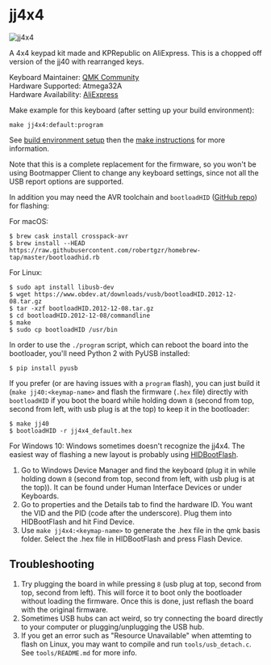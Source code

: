 # jj4x4

![jj4x4](https://cdn.shopify.com/s/files/1/2711/4238/products/JJ4x4case-1_1024x1024.jpg?v=1532325339)

A  4x4 keypad kit made and KPRepublic on AliExpress. This is a chopped off version of the jj40 with rearranged keys.

Keyboard Maintainer: [QMK Community](https://github.com/qmk)  
Hardware Supported: Atmega32A  
Hardware Availability: [AliExpress](https://www.aliexpress.com/item/jj4x4-jj4X4-16-keys-Custom-Mechanical-Keyboard-PCB-programmed-numpad-layouts-bface-firmware-with-rgb-bottom/32901955446.html?spm=2114.search0104.3.7.3ebf431ae1d9ic&ws_ab_test=searchweb0_0,searchweb201602_4_10065_10130_10068_10547_319_317_10548_10545_10696_453_10084_454_10083_433_10618_431_10307_537_536_10902_10059_10884_10887_321_322_10103,searchweb201603_6,ppcSwitch_0&algo_expid=9d1891dd-80af-4793-a889-5a62e1fdfdd8-1&algo_pvid=9d1891dd-80af-4793-a889-5a62e1fdfdd8&transAbTest=ae803_5)

Make example for this keyboard (after setting up your build environment):

    make jj4x4:default:program

See [build environment setup](https://docs.qmk.fm/#/getting_started_build_tools) then the [make instructions](https://docs.qmk.fm/#/getting_started_make_guide) for more information.

Note that this is a complete replacement for the firmware, so you won't be
using Bootmapper Client to change any keyboard settings, since not all the
USB report options are supported.

In addition you may need the AVR toolchain and `bootloadHID` ([GitHub repo](https://github.com/whiteneon/bootloadHID)) for flashing:

For macOS:
```
$ brew cask install crosspack-avr
$ brew install --HEAD https://raw.githubusercontent.com/robertgzr/homebrew-tap/master/bootloadhid.rb
```

For Linux:
```
$ sudo apt install libusb-dev
$ wget https://www.obdev.at/downloads/vusb/bootloadHID.2012-12-08.tar.gz
$ tar -xzf bootloadHID.2012-12-08.tar.gz
$ cd bootloadHID.2012-12-08/commandline
$ make
$ sudo cp bootloadHID /usr/bin
```

In order to use the `./program` script, which can reboot the board into
the bootloader, you'll need Python 2 with PyUSB installed:

```
$ pip install pyusb
```

If you prefer (or are having issues with a `program` flash), you can just build it (`make jj40:<keymap-name>` and flash the firmware (`.hex` file) directly with
`bootloadHID` if you boot the board while holding down `8` (second from top, second from left, with usb plug is at the top) to keep it
in the bootloader:

```
$ make jj40
$ bootloadHID -r jj4x4_default.hex
```

For Windows 10:
Windows sometimes doesn't recognize the jj4x4. The easiest way of flashing a new layout is probably using [HIDBootFlash](http://vusb.wikidot.com/project:hidbootflash).
1. Go to Windows Device Manager and find the keyboard (plug it in while holding down `8` (second from top, second from left, with usb plug is at the top)). It can be found under Human Interface Devices or under Keyboards.
2. Go to properties and the Details tab to find the hardware ID. You want the VID and the PID (code after the underscore). Plug them into HIDBootFlash and hit Find Device.
3. Use `make jj4x4:<keymap-name>` to generate the .hex file in the qmk basis folder. Select the .hex file in HIDBootFlash and press Flash Device.


## Troubleshooting

1. Try plugging the board in while pressing `8` (usb plug at top, second from top, second from left). This will force it
   to boot only the bootloader without loading the firmware. Once this is
   done, just reflash the board with the original firmware.
2. Sometimes USB hubs can act weird, so try connecting the board directly
   to your computer or plugging/unplugging the USB hub.
3. If you get an error such as "Resource Unavailable" when attemting to flash
   on Linux, you may want to compile and run `tools/usb_detach.c`. See `tools/README.md`
   for more info.
